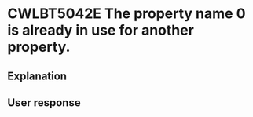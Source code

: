 # CWLBT5042E The property name 0 is already in use for another property.

## Explanation

## User response